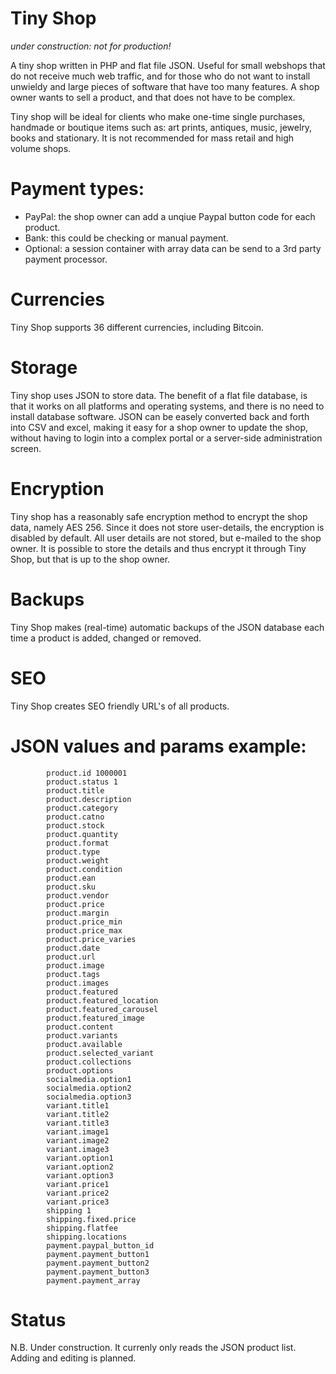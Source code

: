 # Tiny Shop

*under construction: not for production!*

A tiny shop written in PHP and flat file JSON. Useful for small webshops that do not receive much web traffic, and for those who do not want to install unwieldy and large pieces of software that have too many features. A shop owner wants to sell a product, and that does not have to be complex.

Tiny shop will be ideal for clients who make one-time single purchases, handmade or boutique items such as: art prints, antiques, music, jewelry, books and stationary. It is not recommended for mass retail and high volume shops.

# Payment types:

- PayPal: the shop owner can add a unqiue Paypal button code for each product.
- Bank: this could be checking or manual payment.
- Optional: a session container with array data can be send to a 3rd party payment processor.

# Currencies
Tiny Shop supports 36 different currencies, including Bitcoin.

# Storage
Tiny shop uses JSON to store data. The benefit of a flat file database, is that it works on all platforms and operating systems, and there is no need to install database software. JSON can be easely converted back and forth into CSV and excel, making it easy for a shop owner to update the shop, without having to login into a complex portal or a server-side administration screen. 

# Encryption
Tiny shop has a reasonably safe encryption method to encrypt the shop data, namely AES 256. Since it does not store user-details, the encryption is disabled by default. All user details are not stored, but e-mailed to the shop owner. It is possible to store the details and thus encrypt it through Tiny Shop, but that is up to the shop owner.

# Backups
Tiny Shop makes (real-time) automatic backups of the JSON database each time a product is added, changed or removed.

# SEO
Tiny Shop creates SEO friendly URL's of all products.

# JSON values and params example:

```
		product.id 1000001
		product.status 1
		product.title 
		product.description 
		product.category 
		product.catno 
		product.stock 
		product.quantity 
		product.format 
		product.type 
		product.weight 
		product.condition 
		product.ean 
		product.sku 
		product.vendor 
		product.price 
		product.margin 
		product.price_min 
		product.price_max 
		product.price_varies 
		product.date 
		product.url 
		product.image 
		product.tags 
		product.images 
		product.featured 
		product.featured_location 
		product.featured_carousel 
		product.featured_image 
		product.content 
		product.variants 
		product.available 
		product.selected_variant 
		product.collections 
		product.options 
		socialmedia.option1 
		socialmedia.option2 
		socialmedia.option3 
		variant.title1 
		variant.title2 
		variant.title3 
		variant.image1 
		variant.image2 
		variant.image3 
		variant.option1 
		variant.option2 
		variant.option3 
		variant.price1 
		variant.price2 
		variant.price3 
		shipping 1
		shipping.fixed.price 
		shipping.flatfee 
		shipping.locations 
		payment.paypal_button_id 
		payment.payment_button1 
		payment.payment_button2 
		payment.payment_button3 
		payment.payment_array 
```
# Status
N.B. Under construction. It currenly only reads the JSON product list. Adding and editing is planned.

